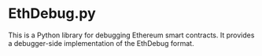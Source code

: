 # EthDebug.py

This is a Python library for debugging Ethereum smart contracts.
It provides a debugger-side implementation of the EthDebug format.